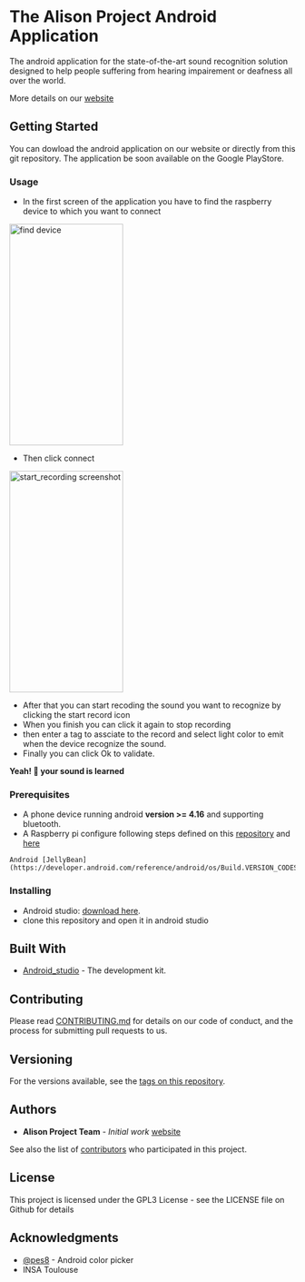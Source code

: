 # The Alison Project Android Application

The android application for the state-of-the-art sound recognition solution designed to help people suffering from hearing impairement or deafness all over the world.

More details on our [website](https://alisonproject.ml)

## Getting Started

You can dowload the android application on our website or directly from this git repository.
The application be soon available on the Google PlayStore.

### Usage

+ In the first screen of the application you have to find the raspberry device to which you want to connect  

<img src="https://raw.githubusercontent.com/Faymir/alison-project-android-app/master/find_device.jpeg" alt="find device" width="200" height="390"/>

+ Then click connect  

<img src="https://raw.githubusercontent.com/Faymir/alison-project-android-app/master/start_record.jpeg" alt="start_recording screenshot" width="200" height="390"/>

+ After that you can start recoding the sound you want to recognize by clicking the start record icon
+ When you finish you can click it again to stop recording
+ then enter a tag to assciate to the record and select light color to emit when the device recognize the sound.
+ Finally you can click Ok to validate.

**Yeah! 🤗 your sound is learned**

### Prerequisites

+ A phone device running android **version >= 4.16** and supporting bluetooth.
+ A Raspberry pi configure following steps defined on this [repository](https://github.com/alison-foundation/alisonproject/blob/master/README.md) and [here](https://github.com/alison-foundation/alisonproject/blob/master/alison/lib/bluetooth_server/README.md)

```
Android [JellyBean](https://developer.android.com/reference/android/os/Build.VERSION_CODES.html#JELLY_BEAN)
```

### Installing

+ Android studio: [download here](https://developer.android.com/studio/).
+ clone this repository and open it in android studio


## Built With

* [Android_studio](https://developer.android.com/guide/slices/getting-started) - The development kit.

## Contributing

Please read [CONTRIBUTING.md](https://gist.github.com/PurpleBooth/b24679402957c63ec426) for details on our code of conduct, and the process for submitting pull requests to us.

## Versioning

For the versions available, see the [tags on this repository](https://github.com/your/project/tags).

## Authors

* **Alison Project Team** - *Initial work* [website](https://alisonproject.ml)

See also the list of [contributors](https://github.com/your/project/contributors) who participated in this project.

## License

This project is licensed under the GPL3 License - see the LICENSE file on Github for details

## Acknowledgments

* [@pes8](https://github.com/Pes8/android-material-color-picker-dialog) - Android color picker
* INSA Toulouse
